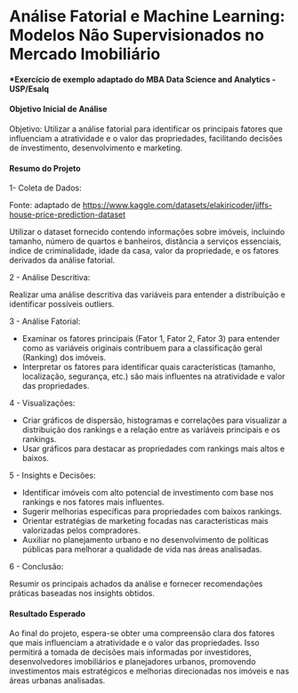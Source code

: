 # Análise Fatorial e Machine Learning: Modelos Não Supervisionados no Mercado Imobiliário

#### *Exercício de exemplo adaptado do MBA Data Science and Analytics - USP/Esalq

#### Objetivo Inicial de Análise

Objetivo: Utilizar a análise fatorial para identificar os principais fatores que influenciam a atratividade e o valor das propriedades, facilitando decisões de investimento, desenvolvimento e marketing.

#### Resumo do Projeto

1- Coleta de Dados:

Fonte: adaptado de https://www.kaggle.com/datasets/elakiricoder/jiffs-house-price-prediction-dataset

Utilizar o dataset fornecido contendo informações sobre imóveis, incluindo tamanho, número de quartos e banheiros, distância a serviços essenciais, índice de criminalidade, idade da casa, valor da propriedade, e os fatores derivados da análise fatorial.

2 - Análise Descritiva:

Realizar uma análise descritiva das variáveis para entender a distribuição e identificar possíveis outliers.

3 - Análise Fatorial:

- Examinar os fatores principais (Fator 1, Fator 2, Fator 3) para entender como as variáveis originais contribuem para a classificação geral (Ranking) dos imóveis.
- Interpretar os fatores para identificar quais características (tamanho, localização, segurança, etc.) são mais influentes na atratividade e valor das propriedades.

4 - Visualizações:

- Criar gráficos de dispersão, histogramas e correlações para visualizar a distribuição dos rankings e a relação entre as variáveis principais e os rankings.
- Usar gráficos para destacar as propriedades com rankings mais altos e baixos.

5 - Insights e Decisões:

- Identificar imóveis com alto potencial de investimento com base nos rankings e nos fatores mais influentes.
- Sugerir melhorias específicas para propriedades com baixos rankings.
- Orientar estratégias de marketing focadas nas características mais valorizadas pelos compradores.
- Auxiliar no planejamento urbano e no desenvolvimento de políticas públicas para melhorar a qualidade de vida nas áreas analisadas.

6 - Conclusão:

Resumir os principais achados da análise e fornecer recomendações práticas baseadas nos insights obtidos.

#### Resultado Esperado

Ao final do projeto, espera-se obter uma compreensão clara dos fatores que mais influenciam a atratividade e o valor das propriedades. Isso permitirá a tomada de decisões mais informadas por investidores, desenvolvedores imobiliários e planejadores urbanos, promovendo investimentos mais estratégicos e melhorias direcionadas nos imóveis e nas áreas urbanas analisadas.
